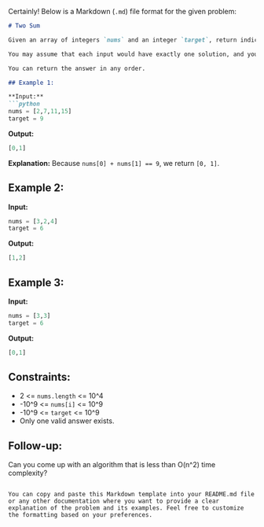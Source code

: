 Certainly! Below is a Markdown (`.md`) file format for the given problem:

```markdown
# Two Sum

Given an array of integers `nums` and an integer `target`, return indices of the two numbers such that they add up to `target`.

You may assume that each input would have exactly one solution, and you may not use the same element twice.

You can return the answer in any order.

## Example 1:

**Input:**
```python
nums = [2,7,11,15]
target = 9
```

**Output:**
```python
[0,1]
```

**Explanation:**
Because `nums[0] + nums[1] == 9`, we return `[0, 1]`.

## Example 2:

**Input:**
```python
nums = [3,2,4]
target = 6
```

**Output:**
```python
[1,2]
```

## Example 3:

**Input:**
```python
nums = [3,3]
target = 6
```

**Output:**
```python
[0,1]
```

## Constraints:

- 2 <= `nums.length` <= 10^4
- -10^9 <= `nums[i]` <= 10^9
- -10^9 <= `target` <= 10^9
- Only one valid answer exists.

## Follow-up:

Can you come up with an algorithm that is less than O(n^2) time complexity?
```

You can copy and paste this Markdown template into your README.md file or any other documentation where you want to provide a clear explanation of the problem and its examples. Feel free to customize the formatting based on your preferences.
